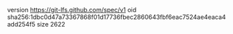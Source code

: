 version https://git-lfs.github.com/spec/v1
oid sha256:1dbc0d47a73367868f01d17736fbec2860643fbf6eac7524ae4eaca4add254f5
size 2622
